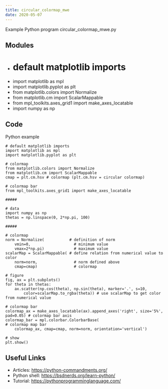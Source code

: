 ```yaml
---
title: circular_colormap_mwe
date: 2020-05-07
---
```

Example Python program circular_colormap_mwe.py

## Modules

* # default matplotlib imports
* import matplotlib as mpl
* import matplotlib.pyplot as plt
* from matplotlib.colors import Normalize
* from matplotlib.cm import ScalarMappable
* from mpl_toolkits.axes_grid1 import make_axes_locatable
* import numpy as np

## Code

Python example

    # default matplotlib imports
    import matplotlib as mpl
    import matplotlib.pyplot as plt
    
    # colormap
    from matplotlib.colors import Normalize
    from matplotlib.cm import ScalarMappable
    cmap = plt.cm.hsv # colormap (plt.cm.hsv = circular colormap)
    
    # colormap bar
    from mpl_toolkits.axes_grid1 import make_axes_locatable
    
    #####
    
    # data
    import numpy as np
    thetas = np.linspace(0, 2*np.pi, 100)
    
    #####
    
    # colormap
    norm = Normalize(           # definition of norm
    	vmin=0,                   # minimum value
    	vmax=2*np.pi)             # maximum value
    scalarMap = ScalarMappable( # define relation from numerical value to color
    	norm=norm,                # norm defined above
    	cmap=cmap)                # colormap
    
    # figure
    fig, ax = plt.subplots()
    for theta in thetas:
    	ax.scatter(np.cos(theta), np.sin(theta), marker='.', s=10,
    		color=scalarMap.to_rgba(theta)) # use scalarMap to get color from numerical value
    
    # colormap bar
    colormap_ax = make_axes_locatable(ax).append_axes('right', size='5%', pad=0.05) # colormap bar axis
    colormap_bar = mpl.colorbar.ColorbarBase(                                       # colormap map bar
    	colormap_ax, cmap=cmap, norm=norm, orientation='vertical')
    
    # show
    plt.show()
    

## Useful Links

- Articles: https://python-commandments.org/
- Python shell: https://bsdnerds.org/learn-python/
- Tutorial: https://pythonprogramminglanguage.com/
